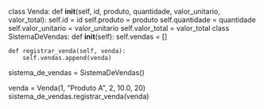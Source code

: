 class Venda:
    def __init__(self, id, produto, quantidade, valor_unitario, valor_total):
        self.id = id
        self.produto = produto
        self.quantidade = quantidade
        self.valor_unitario = valor_unitario
        self.valor_total = valor_total
class SistemaDeVendas:
    def __init__(self):
        self.vendas = []

    def registrar_venda(self, venda):
        self.vendas.append(venda)
sistema_de_vendas = SistemaDeVendas()

venda = Venda(1, "Produto A", 2, 10.0, 20)
sistema_de_vendas.registrar_venda(venda)
